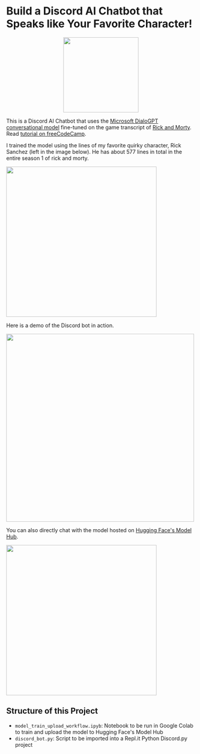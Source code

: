 # Build a Discord AI Chatbot that Speaks like Your Favorite Character!

<div align="center">
  <img src="https://avatars.githubusercontent.com/u/76010661?s=400&u=b6e607ac743ac63cb2543e975d4e94e49c78d02c&v=4" width=200>
</div>

This is a Discord AI Chatbot that uses the [Microsoft DialoGPT conversational model](https://huggingface.co/microsoft/DialoGPT-medium) fine-tuned on the game transcript of [Rick and Morty](https://en.wikipedia.org/wiki/Rick_and_Morty). Read [tutorial on freeCodeCamp](https://www.freecodecamp.org/news/discord-ai-chatbot/).

I trained the model using the lines of my favorite quirky character, Rick Sanchez (left in the image below). He has about 577 lines in total in the entire season 1 of rick and morty.

<img src="https://www.nme.com/wp-content/uploads/2020/04/rick-and-morty-season-4-696x443.jpg" width=400><br>

Here is a demo of the Discord bot in action.

<img src="https://github.com/RuolinZheng08/twewy-discord-chatbot/blob/main/gif-demo/discord.gif" width=500><br>

You can also directly chat with the model hosted on [Hugging Face's Model Hub](https://huggingface.co/r3dhummingbird/DialoGPT-medium-joshua).

<img src="https://github.com/RuolinZheng08/twewy-discord-chatbot/blob/main/gif-demo/huggingface.gif" width=400><br>

## Structure of this Project

- `model_train_upload_workflow.ipyb`: Notebook to be run in Google Colab to train and upload the model to Hugging Face's Model Hub
- `discord_bot.py`: Script to be imported into a Repl.it Python Discord.py project
